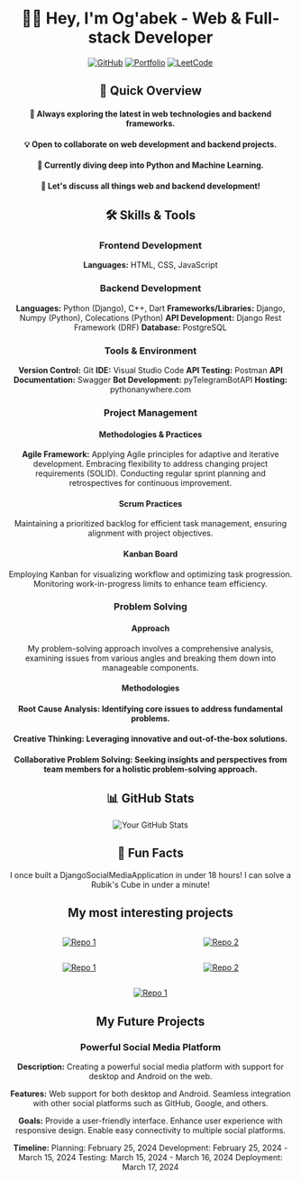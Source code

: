 <div align="center">

# 👨‍💻 Hey, I'm Og'abek - Web & Full-stack Developer
[![GitHub](https://img.shields.io/badge/GitHub-Follow-black?style=flat-square&logo=github)](https://github.com/DevOgabek/)
[![Portfolio](https://img.shields.io/badge/Portfolio-Visit-brightgreen?style=flat-square)](https://github.com/DevOgabek)
[![LeetCode](https://img.shields.io/badge/LeetCode-Profile-orange?style=flat-square&logo=leetcode)](https://leetcode.com/DevOgabek/)


## 🚀 Quick Overview
 #### 🌱 Always exploring the latest in web technologies and backend frameworks.
 #### 💡 Open to collaborate on web development and backend projects.
 #### 🤔 Currently diving deep into Python and Machine Learning.
 #### 💬 Let's discuss all things web and backend development!
## 🛠️ Skills & Tools

### Frontend Development
 **Languages:** HTML, CSS, JavaScript

### Backend Development
 **Languages:** Python (Django), C++, Dart
 **Frameworks/Libraries:** Django, Numpy (Python), Colecations (Python)
 **API Development:** Django Rest Framework (DRF)
 **Database:** PostgreSQL

### Tools & Environment
 **Version Control:** Git
 **IDE:** Visual Studio Code
 **API Testing:** Postman
 **API Documentation:** Swagger
 **Bot Development:** pyTelegramBotAPI
 **Hosting:** pythonanywhere.com

### Project Management

#### Methodologies & Practices
 **Agile Framework:**
   Applying Agile principles for adaptive and iterative development.
   Embracing flexibility to address changing project requirements (SOLID).
   Conducting regular sprint planning and retrospectives for continuous improvement.

#### Scrum Practices
 Maintaining a prioritized backlog for efficient task management, ensuring alignment with project objectives.

#### Kanban Board
 Employing Kanban for visualizing workflow and optimizing task progression.
 Monitoring work-in-progress limits to enhance team efficiency.

### Problem Solving

#### Approach
 My problem-solving approach involves a comprehensive analysis, examining issues from various angles and breaking them down into manageable components.

#### Methodologies
 #### **Root Cause Analysis:** Identifying core issues to address fundamental problems.
 #### **Creative Thinking:** Leveraging innovative and out-of-the-box solutions.
 #### **Collaborative Problem Solving:** Seeking insights and perspectives from team members for a holistic problem-solving approach.


## 📊 GitHub Stats
![Your GitHub Stats](https://github-readme-stats.vercel.app/api?username=DevOgabek&show_icons=true&theme=dark)

## 🌟 Fun Facts
 I once built a DjangoSocialMediaApplication in under 18 hours!
 I can solve a Rubik's Cube in under a minute!

## My most interesting projects

<div style="display: flex; justify-content: space-around;">

[![Repo 1](https://github-readme-stats.vercel.app/api/pin/?username=DevOgabek&repo=DjangoSocialMediaApplication&theme=dark)](https://github.com/DevOgabek/DjangoSocialMediaApplication)

[![Repo 2](https://github-readme-stats.vercel.app/api/pin/?username=DevOgabek&repo=DjangoBlogPlatform&theme=dark)](https://github.com/DevOgabek/DjangoBlogPlatform)

</div>
<div style="display: flex; justify-content: space-around;">

[![Repo 1](https://github-readme-stats.vercel.app/api/pin/?username=DevOgabek&repo=SMTPEmailSenderPython&theme=dark)](https://github.com/DevOgabek/SMTPEmailSenderPython)


[![Repo 2](https://github-readme-stats.vercel.app/api/pin/?username=DevOgabek&repo=WikibotTelegram&theme=dark)](https://github.com/DevOgabek/WikibotTelegram)


</div>

[![Repo 1](https://github-readme-stats.vercel.app/api/pin/?username=DevOgabek&repo=TkinterCalculator&theme=dark)](https://github.com/DevOgabek/TkinterCalculator)

## My Future Projects

### Powerful Social Media Platform

 **Description:** Creating a powerful social media platform with support for desktop and Android on the web.

   **Features:**
     Web support for both desktop and Android.
     Seamless integration with other social platforms such as GitHub, Google, and others.

   **Goals:**
     Provide a user-friendly interface.
     Enhance user experience with responsive design.
     Enable easy connectivity to multiple social platforms.

   **Timeline:**
     Planning: February 25, 2024
     Development: February 25, 2024 - March 15, 2024
     Testing: March 15, 2024 - March 16, 2024
     Deployment: March 17, 2024